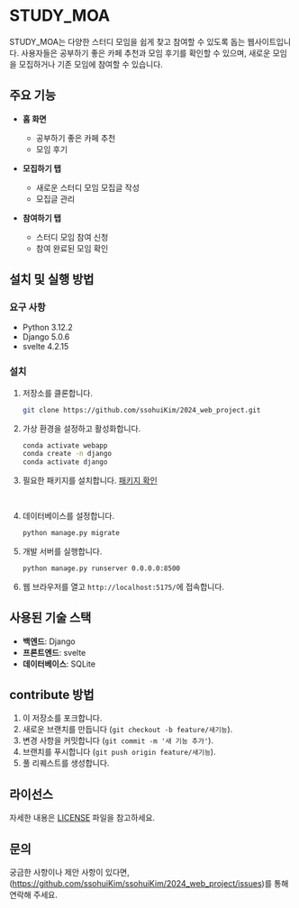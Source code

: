 # STUDY_MOA

STUDY_MOA는 다양한 스터디 모임을 쉽게 찾고 참여할 수 있도록 돕는 웹사이트입니다. 사용자들은 공부하기 좋은 카페 추천과 모임 후기를 확인할 수 있으며, 새로운 모임을 모집하거나 기존 모임에 참여할 수 있습니다.

## 주요 기능

- **홈 화면**
  - 공부하기 좋은 카페 추천
  - 모임 후기

- **모집하기 탭**
  - 새로운 스터디 모임 모집글 작성
  - 모집글 관리

- **참여하기 탭**
  - 스터디 모임 참여 신청
  - 참여 완료된 모임 확인

## 설치 및 실행 방법

### 요구 사항

- Python 3.12.2
- Django 5.0.6
- svelte 4.2.15

### 설치

1. 저장소를 클론합니다.

    ```bash
    git clone https://github.com/ssohuiKim/2024_web_project.git
    ```

2. 가상 환경을 설정하고 활성화합니다.

    ```bash
    conda activate webapp
    conda create -n django
    conda activate django
    ```

3. 필요한 패키지를 설치합니다.
[패키지 확인](/packages.txt)

    ```bash
        
    ```

4. 데이터베이스를 설정합니다.

    ```bash
    python manage.py migrate
    ```

5. 개발 서버를 실행합니다.

    ```bash
    python manage.py runserver 0.0.0.0:8500
    ```

6. 웹 브라우저를 열고 `http://localhost:5175/`에 접속합니다.

## 사용된 기술 스택

- **백엔드**: Django
- **프론트엔드**: svelte
- **데이터베이스**: SQLite

## contribute 방법

1. 이 저장소를 포크합니다.
2. 새로운 브랜치를 만듭니다 (`git checkout -b feature/새기능`).
3. 변경 사항을 커밋합니다 (`git commit -m '새 기능 추가'`).
4. 브랜치를 푸시합니다 (`git push origin feature/새기능`).
5. 풀 리퀘스트를 생성합니다.

## 라이선스

자세한 내용은 [LICENSE](LICENSE) 파일을 참고하세요.

## 문의

궁금한 사항이나 제안 사항이 있다면, (https://github.com/ssohuiKim/ssohuiKim/2024_web_project/issues)를 통해 연락해 주세요.
